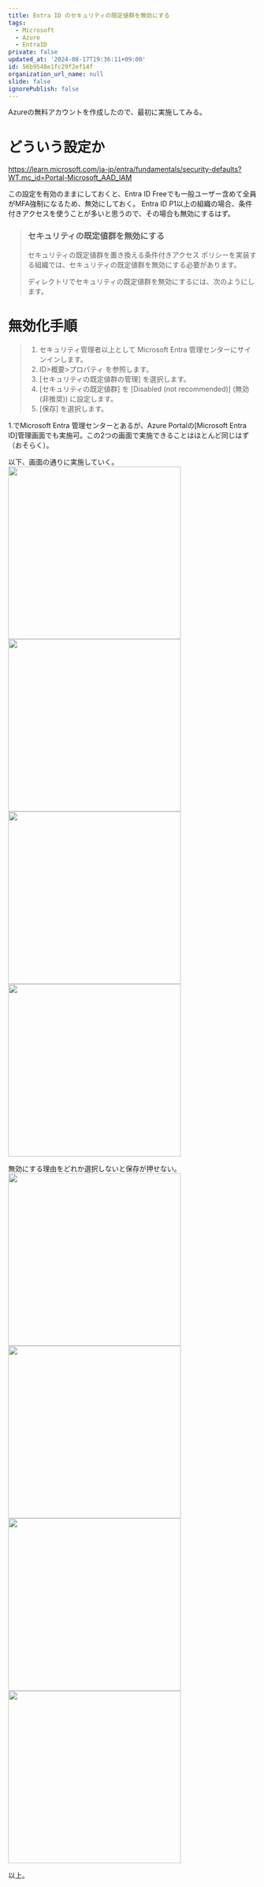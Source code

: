 ```yaml
---
title: Entra ID のセキュリティの既定値群を無効にする
tags:
  - Microsoft
  - Azure
  - EntraID
private: false
updated_at: '2024-08-17T19:36:11+09:00'
id: 56b9548e1fc29f2ef14f
organization_url_name: null
slide: false
ignorePublish: false
---
```

Azureの無料アカウントを作成したので、最初に実施してみる。

# どういう設定か

https://learn.microsoft.com/ja-jp/entra/fundamentals/security-defaults?WT.mc_id=Portal-Microsoft_AAD_IAM

この設定を有効のままにしておくと、Entra ID Freeでも一般ユーザー含めて全員がMFA強制になるため、無効にしておく。
Entra ID P1以上の組織の場合、条件付きアクセスを使うことが多いと思うので、その場合も無効にするはず。

>### セキュリティの既定値群を無効にする
>セキュリティの既定値群を置き換える条件付きアクセス ポリシーを実装する組織では、セキュリティの既定値群を無効にする必要があります。
>
>ディレクトリでセキュリティの既定値群を無効にするには、次のようにします。

# 無効化手順

>1. セキュリティ管理者以上として Microsoft Entra 管理センターにサインインします。
>2. ID>概要>プロパティ を参照します。
>3. [セキュリティの既定値群の管理] を選択します。
>4. [セキュリティの既定値群] を [Disabled (not recommended)] (無効 (非推奨)) に設定します。
>5. [保存] を選択します。

1.でMicrosoft Entra 管理センターとあるが、Azure Portalの[Microsoft Entra ID]管理画面でも実施可。この2つの画面で実施できることはほとんど同じはず（おそらく）。

以下、画面の通りに実施していく。
<img width="350" src="https://qiita-image-store.s3.ap-northeast-1.amazonaws.com/0/3862159/2bc18731-d91d-14b6-c962-08585088b1b2.png">
<img width="350" src="https://qiita-image-store.s3.ap-northeast-1.amazonaws.com/0/3862159/4620aaec-ff38-b119-3e35-799abc86ec24.png">
<img width="350" src="https://qiita-image-store.s3.ap-northeast-1.amazonaws.com/0/3862159/cc2c92a9-9141-c578-4c03-f297941e1f08.png">
<img width="350" src="https://qiita-image-store.s3.ap-northeast-1.amazonaws.com/0/3862159/f5fe7c2f-554a-3c65-d33d-6e031390e589.png">

無効にする理由をどれか選択しないと保存が押せない。
<img width="350" src="https://qiita-image-store.s3.ap-northeast-1.amazonaws.com/0/3862159/d809a9eb-46a2-3d8a-3984-b6cf202efcce.png">
<img width="350" src="https://qiita-image-store.s3.ap-northeast-1.amazonaws.com/0/3862159/57346c74-9132-c1c2-1c87-342573ceef78.png">
<img width="350" src="https://qiita-image-store.s3.ap-northeast-1.amazonaws.com/0/3862159/7ddc2e35-bdc2-636f-ebe8-dfd3145950f2.png">
<img width="350" src="https://qiita-image-store.s3.ap-northeast-1.amazonaws.com/0/3862159/9d756a56-8e94-b180-b209-799858651b7a.png">

以上。
